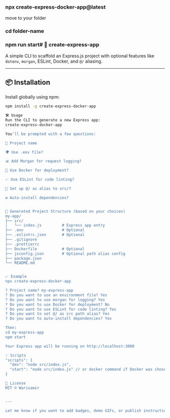 ### npx create-express-docker-app@latest 
move to your folder 
### cd folder-name
### npm run start# 🚀 create-express-app

A simple CLI to scaffold an Express.js project with optional features like `dotenv`, `morgan`, ESLint, Docker, and `@/` aliasing.

---

## 📦 Installation

Install globally using npm:

```bash
npm install -g create-express-docker-app

🛠 Usage
Run the CLI to generate a new Express app:
create-express-docker-app

You'll be prompted with a few questions:

📁 Project name

🌍 Use .env file?

📊 Add Morgan for request logging?

🐳 Use Docker for deployment?

✅ Use ESLint for code linting?

📌 Set up @/ as alias to src/?

⚙️ Auto-install dependencies?


📁 Generated Project Structure (based on your choices)
my-app/
├── src/
│   └── index.js         # Express app entry
├── .env                 # Optional
├── .eslintrc.json       # Optional
├── .gitignore
├── .prettierrc
├── Dockerfile           # Optional
├── jsconfig.json        # Optional path alias config
├── package.json
└── README.md


✅ Example
npx create-express-docker-app

? Project name? my-express-app
? Do you want to use an environment file? Yes
? Do you want to use morgan for logging? Yes
? Do you want to use Docker for deployment? No
? Do you want to use ESLint for code linting? Yes
? Do you want to set @/ as src path alias? Yes
? Do you want to auto-install dependencies? Yes

Then:
cd my-express-app
npm start

Your Express app will be running on http://localhost:3000

💡 Scripts
"scripts": {
  "dev": "node src/index.js",
  "start": "node src/index.js" // or docker command if Docker was chosen
}

📄 License
MIT © Warisamir


---

Let me know if you want to add badges, demo GIFs, or publish instructions too.
